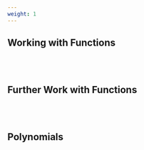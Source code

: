 ```yaml
---
weight: 1
---
```


## Working with Functions
<br><br>

## Further Work with Functions
<br><br>

## Polynomials
<br><br>